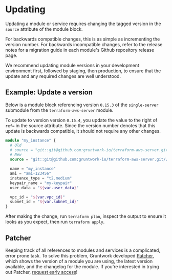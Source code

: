 # Updating

Updating a module or service requires changing the tagged version in the `source` attribute of the module block.

For backwards compatible changes, this is as simple as incrementing the version number. For backwards incompatible changes, refer to the release notes for a migration guide in each module's Github repository release page.

We recommend updating module versions in your development environment first, followed by staging, then production, to ensure that the update and any required changes are well understood.

## Example: Update a version

Below is a module block referencing version `0.15.3` of the `single-server` submodule from the `terraform-aws-server` module.

To update to version version `0.15.4`, you update the value to the right of `ref=` in the source attribute. Since the version number denotes that this update is backwards compatible, it should not require any other changes.

```tf
module "my_instance" {
  # Old
  # source = "git::git@github.com:gruntwork-io/terraform-aws-server.git//modules/single-server?ref=v0.15.3"
  # New
  source = "git::git@github.com:gruntwork-io/terraform-aws-server.git//modules/single-server?ref=v0.15.4"

  name = "my_instance"
  ami = "ami-123456"
  instance_type = "t2.medium"
  keypair_name = "my-keypair"
  user_data = "${var.user_data}"

  vpc_id = "${var.vpc_id}"
  subnet_id = "${var.subnet_id}"
}
```

After making the change, run `terraform plan`, inspect the output to ensure it looks as you expect, then run `terraform apply`.

## Patcher

Keeping track of all references to modules and services is a complicated, error prone task. To solve this problem, Gruntwork developed [Patcher](https://gruntwork.io/patcher), which shows the version of a module you are using, the latest version available, and the changelog for the module. If you're interested in trying out Patcher, [request early access](https://gruntwork.io/early-access)!



<!-- ##DOCS-SOURCER-START
{
  "sourcePlugin": "local-copier",
  "hash": "18ee6966680970e4eace281d83fd9e4d"
}
##DOCS-SOURCER-END -->
